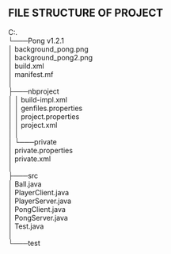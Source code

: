 ## FILE STRUCTURE OF PROJECT <br />
C:.<br />
└───Pong v1.2.1<br />
    │   background_pong.png<br />
    │   background_pong2.png<br />
    │   build.xml<br />
    │   manifest.mf<br />
    │<br />
    ├───nbproject<br />
    │   │   build-impl.xml<br />
    │   │   genfiles.properties<br />
    │   │   project.properties<br />
    │   │   project.xml<br />
    │   │<br />
    │   └───private<br />
    │           private.properties<br />
    │           private.xml<br />
    │<br />
    ├───src<br />
    │       Ball.java<br />
    │       PlayerClient.java<br />
    │       PlayerServer.java<br />
    │       PongClient.java<br />
    │       PongServer.java<br />
    │       Test.java<br />
    │<br />
    └───test<br />
